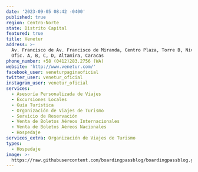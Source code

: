 ```yaml
---
date: '2023-09-05 08:42 -0400'
published: true
region: Centro-Norte
state: Distrito Capital
featured: true
title: Venetur
address: >-
  Av. Francisco de Av. Francisco de Miranda, Centro Plaza, Torre B, Nivel 16,
  Ofic. A, B, C, D, Altamira, Caracas
phone_number: +58 (0412)283.2756 (WA)
website: 'http://www.venetur.com/'
facebook_user: veneturpaginaoficial
twitter_user: venetur_oficial
instagram_user: venetur_oficial
services:
  - Asesoría Personalizada de Viajes
  - Excursiones Locales
  - Guía Turística
  - Organización de Viajes de Turismo
  - Servicio de Reservación
  - Venta de Boletos Aéreos Internacionales
  - Venta de Boletos Aéreos Nacionales
  - Hospedaje
services_extra: Organización de Viajes de Turismo
types:
  - Hospedaje
image: >-
  https://raw.githubusercontent.com/boardingpassblog/boardingpassblog.github.io/main/assets/images/Venetur-Logo.jpg
---
```

